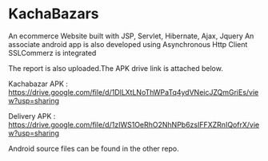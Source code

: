 # KachaBazars
An ecommerce Website built with JSP, Servlet, Hibernate, Ajax, Jquery 
An associate android app is also developed using Asynchronous Http Client 
SSLCommerz is integrated

The report is also uploaded.The APK drive link is attached below.

 Kachabazar APK : https://drive.google.com/file/d/1DlLXtLNoThWPaTq4ydVNeicJZQmGriEs/view?usp=sharing

 Delivery APK : https://drive.google.com/file/d/1zIWS1OeRhO2NhNPb6zsIFFXZRnIQofrX/view?usp=sharing

Android source files can be found in the other repo. 
